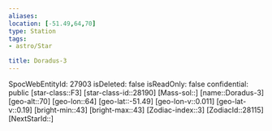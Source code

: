 ```yaml
---
aliases: 
location: [-51.49,64,70]
type: Station
tags:
- astro/Star

title: Doradus-3
---
```

SpocWebEntityId: 27903
isDeleted: false
isReadOnly: false
confidential: public
[star-class::F3]
[star-class-id::28190]
[Mass-sol::]
[name::Doradus-3]
[geo-alt::70]
[geo-lon::64]
[geo-lat::-51.49]
[geo-lon-v::0.011]
[geo-lat-v::0.19]
[bright-min::43]
[bright-max::43]
[Zodiac-index::3]
[ZodiacId::28115]
[NextStarId::]



